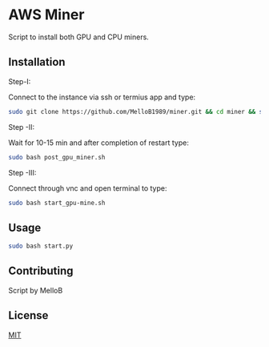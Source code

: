 # AWS Miner

Script to install both GPU and CPU miners.

## Installation

Step-I:

Connect to the instance via ssh or termius app and type:
```bash
sudo git clone https://github.com/MelloB1989/miner.git && cd miner && sudo bash start.sh
```
Step -II:

Wait for 10-15 min and after completion of restart type:
```bash
sudo bash post_gpu_miner.sh
```
Step -III:

Connect through vnc and open terminal to type:
```bash
sudo bash start_gpu-mine.sh
```

## Usage

```bash
sudo bash start.py
```

## Contributing
Script by MelloB

## License
[MIT](https://choosealicense.com/licenses/mit/)
